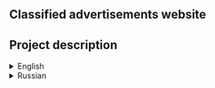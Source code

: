 ## Classified advertisements website

## Project description

<details>
<summary>English</summary>

## What is this?
Basically this is the clone of Russian Avito / American Craiglist

## Why is it good?
It has minimalistic design, all django features(migrations, admin, auth) and web-server to give static.

## What is under the hood?
The app is written with:
- Backend: Django
- Database: PostgreSQL
- Front: Bootsrap
- Web server: Nginx gives static, solves "leaky bucket" problem
- Containers: Docker compose

## How to install?
```docker compose build && docker compose up -d```


## Disclaimer
The app was originally written in the last year (2022). The current commit is the attempt to refactor code and enhance the app with nginx and psql (previously sqlite)

</details>


<details>
<summary>Russian</summary>

## Что это?
Это простой клон российского Авито / Американского Craiglist

## Почему это хорошо?
У приложения минималистичный дизайн, все фичи джанго (миграции, админка, аутентификация) веб-сервер, отдающий статику

## Что под капотом?
The app is written with:
- Бекэнд Django
- СУБД: PostgreSQL
- Фронт: Bootsrap
- Веб-сервер: Nginx отдает статику, решает проблему "протекающего ведра"
- Containers: Docker compose

## Как установить и запустить?
```docker compose build && docker compose up -d```


## Дисклеймер
Приложение было написано в прошлом году (2022). Текущий коммит - попытка рефакторинга кода и улучшения посредством добавления nginx и замены sqlite на psql.

</details>

